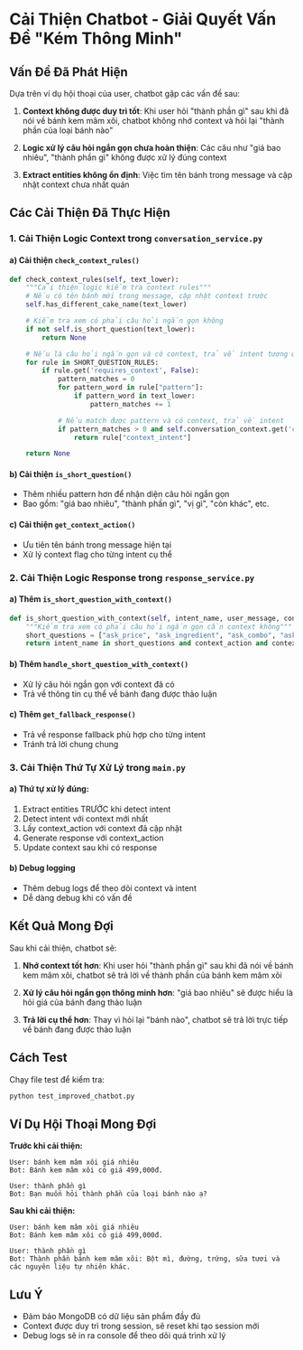 # Cải Thiện Chatbot - Giải Quyết Vấn Đề "Kém Thông Minh"

## Vấn Đề Đã Phát Hiện

Dựa trên ví dụ hội thoại của user, chatbot gặp các vấn đề sau:

1. **Context không được duy trì tốt**: Khi user hỏi "thành phần gì" sau khi đã nói về bánh kem mâm xôi, chatbot không nhớ context và hỏi lại "thành phần của loại bánh nào"

2. **Logic xử lý câu hỏi ngắn gọn chưa hoàn thiện**: Các câu như "giá bao nhiêu", "thành phần gì" không được xử lý đúng context

3. **Extract entities không ổn định**: Việc tìm tên bánh trong message và cập nhật context chưa nhất quán

## Các Cải Thiện Đã Thực Hiện

### 1. Cải Thiện Logic Context trong `conversation_service.py`

#### a) Cải thiện `check_context_rules()`

```python
def check_context_rules(self, text_lower):
    """Cải thiện logic kiểm tra context rules"""
    # Nếu có tên bánh mới trong message, cập nhật context trước
    self.has_different_cake_name(text_lower)

    # Kiểm tra xem có phải câu hỏi ngắn gọn không
    if not self.is_short_question(text_lower):
        return None

    # Nếu là câu hỏi ngắn gọn và có context, trả về intent tương ứng
    for rule in SHORT_QUESTION_RULES:
        if rule.get('requires_context', False):
            pattern_matches = 0
            for pattern_word in rule["pattern"]:
                if pattern_word in text_lower:
                    pattern_matches += 1

            # Nếu match được pattern và có context, trả về intent
            if pattern_matches > 0 and self.conversation_context.get('current_cake'):
                return rule["context_intent"]

    return None
```

#### b) Cải thiện `is_short_question()`

- Thêm nhiều pattern hơn để nhận diện câu hỏi ngắn gọn
- Bao gồm: "giá bao nhiêu", "thành phần gì", "vị gì", "còn khác", etc.

#### c) Cải thiện `get_context_action()`

- Ưu tiên tên bánh trong message hiện tại
- Xử lý context flag cho từng intent cụ thể

### 2. Cải Thiện Logic Response trong `response_service.py`

#### a) Thêm `is_short_question_with_context()`

```python
def is_short_question_with_context(self, intent_name, user_message, context_action):
    """Kiểm tra xem có phải câu hỏi ngắn gọn cần context không"""
    short_questions = ["ask_price", "ask_ingredient", "ask_combo", "ask_promotion"]
    return intent_name in short_questions and context_action and context_action.get('cake_name')
```

#### b) Thêm `handle_short_question_with_context()`

- Xử lý câu hỏi ngắn gọn với context đã có
- Trả về thông tin cụ thể về bánh đang được thảo luận

#### c) Thêm `get_fallback_response()`

- Trả về response fallback phù hợp cho từng intent
- Tránh trả lời chung chung

### 3. Cải Thiện Thứ Tự Xử Lý trong `main.py`

#### a) Thứ tự xử lý đúng:

1. Extract entities TRƯỚC khi detect intent
2. Detect intent với context mới nhất
3. Lấy context_action với context đã cập nhật
4. Generate response với context_action
5. Update context sau khi có response

#### b) Debug logging

- Thêm debug logs để theo dõi context và intent
- Dễ dàng debug khi có vấn đề

## Kết Quả Mong Đợi

Sau khi cải thiện, chatbot sẽ:

1. **Nhớ context tốt hơn**: Khi user hỏi "thành phần gì" sau khi đã nói về bánh kem mâm xôi, chatbot sẽ trả lời về thành phần của bánh kem mâm xôi

2. **Xử lý câu hỏi ngắn gọn thông minh hơn**: "giá bao nhiêu" sẽ được hiểu là hỏi giá của bánh đang thảo luận

3. **Trả lời cụ thể hơn**: Thay vì hỏi lại "bánh nào", chatbot sẽ trả lời trực tiếp về bánh đang được thảo luận

## Cách Test

Chạy file test để kiểm tra:

```bash
python test_improved_chatbot.py
```

## Ví Dụ Hội Thoại Mong Đợi

**Trước khi cải thiện:**

```
User: bánh kem mâm xôi giá nhiêu
Bot: Bánh kem mâm xôi có giá 499,000đ.

User: thành phần gì
Bot: Bạn muốn hỏi thành phần của loại bánh nào ạ?
```

**Sau khi cải thiện:**

```
User: bánh kem mâm xôi giá nhiêu
Bot: Bánh kem mâm xôi có giá 499,000đ.

User: thành phần gì
Bot: Thành phần bánh kem mâm xôi: Bột mì, đường, trứng, sữa tươi và các nguyên liệu tự nhiên khác.
```

## Lưu Ý

- Đảm bảo MongoDB có dữ liệu sản phẩm đầy đủ
- Context được duy trì trong session, sẽ reset khi tạo session mới
- Debug logs sẽ in ra console để theo dõi quá trình xử lý
